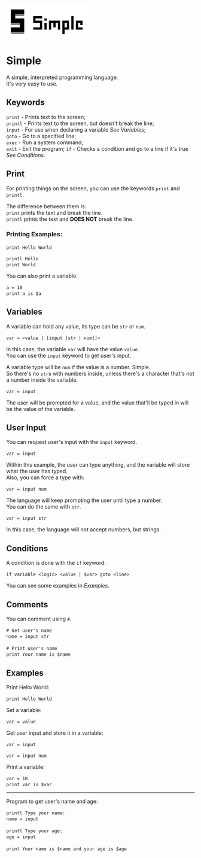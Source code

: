 <img src="logo-big.png">

# Simple

A simple, interpreted programming language. <br>
It's very easy to use.

## Keywords

`print` - Prints text to the screen; <br>
`printl` - Prints text to the screen, but doesn't break the line; <br>
`input` - For use when declaring a variable _See Variables_; <br>
`goto` - Go to a specified line; <br>
`exec` - Run a system command; <br>
`exit` - Exit the program;
`if` - Checks a condition and go to a line if it's true _See Conditions_.

## Print

For printing things on the screen, you can use the keywords `print` and `printl`. <br>

The difference between them is: <br>
`print` prints the text and break the line. <br>
`printl` prints the text and **DOES NOT** break the line. <br>

### Printing Examples:

```
print Hello World
```

```
printl Hello
print World
```

You can also print a variable.

```
a = 10
print a is $a
```

## Variables

A variable can hold any value, its type can be `str` or `num`.

```
var = <value | [input [str | num]]>
```

In this case, the variable `var` will have the value `value`. <br>
You can use the `input` keyword to get user's input.

A variable type will be `num` if the value is a number. Simple. <br>
So there's no `str`s with numbers inside, unless there's a character that's not a number inside the variable.

```
var = input
```

The user will be prompted for a value, and the value that'll be typed in will be the value of the variable.

## User Input

You can request user's input with the `input` keyword.

```
var = input
```

Within this example, the user can type anything, and the variable will store what the user has typed. <br>
Also, you can force a type with:

```
var = input num
```

The language will keep prompting the user until type a number. <br>
You can do the same with `str`.

```
var = input str
```

In this case, the language will not accept numbers, but strings.

## Conditions

A condition is done with the `if` keyword.

```
if variable <logic> <value | $var> goto <line>
```

You can see some examples in _Examples_.

## Comments

You can comment using `#`.

```
# Get user's name
name = input str

# Print user's name
print Your name is $name
```

## Examples

Print Hello World:

```
print Hello World
```

Set a variable:

```
var = value
```

Get user input and store it in a variable:

```
var = input
```

```
var = input num
```

Print a variable:

```
var = 10
print var is $var
```

------

Program to get user's name and age:

```
printl Type your name:
name = input

printl Type your age:
age = input

print Your name is $name and your age is $age
```

## 